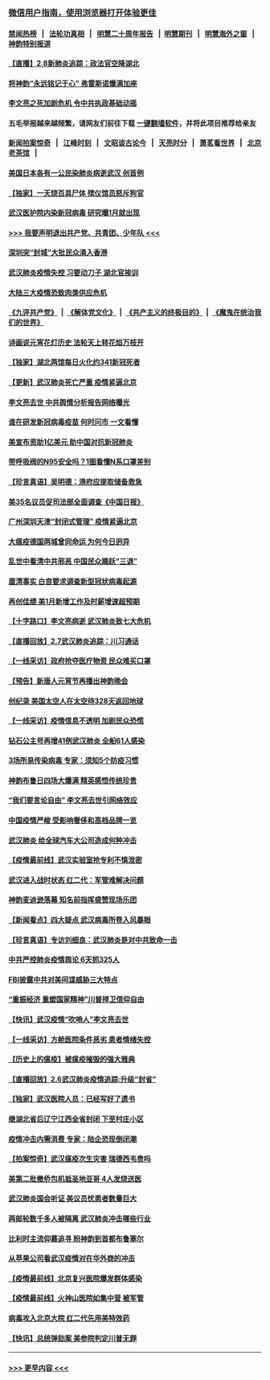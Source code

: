 ### [微信用户指南，使用浏览器打开体验更佳](https://github.com/gfw-breaker/banned-news1/blob/master/indexes/wechat-guide.md?t=0)
#### [禁闻热榜](热点新闻.md?t=0)  &nbsp;&nbsp;|&nbsp;&nbsp; [法轮功真相](https://github.com/gfw-breaker/truth/blob/master/README.md?t=0) &nbsp;&nbsp;|&nbsp;&nbsp; [明慧二十周年报告](https://github.com/gfw-breaker/mh-reports/blob/master/README.md?t=0) &nbsp;&nbsp;|&nbsp;&nbsp;[明慧期刊](https://github.com/gfw-breaker/mh-qikan) &nbsp;&nbsp;|&nbsp;&nbsp; [明慧海外之窗](https://github.com/gfw-breaker/mh-news/blob/master/README.md?t=0) &nbsp;&nbsp;|&nbsp;&nbsp; [神韵特别报道](https://github.com/gfw-breaker/mh-news/blob/master/shenyun.md?t=0)
#### [【直播】2.8新肺炎追踪：政法官空降湖北](../pages/nf4514/n11854028.md?t=02090102) 
#### [将神韵“永远铭记于心” 弗雷斯诺爆满加座](../pages/nf4514/n11853962.md?t=02090102) 
#### [李文亮之死加剧危机 令中共执政基础动摇](../pages/nf4514/n11854003.md?t=02090102) 
#### 五毛举报越来越频繁，请网友们前往下载 [一键翻墙软件](https://github.com/gfw-breaker/ssr-accounts)，并将此项目推荐给亲友
#### [新闻拍案惊奇](https://github.com/gfw-breaker/banned-news1/blob/master/pages/link4.md) &nbsp;&nbsp;|&nbsp;&nbsp; [江峰时刻](https://github.com/gfw-breaker/banned-news1/blob/master/pages/link4.md) &nbsp;&nbsp;|&nbsp;&nbsp; [文昭谈古论今](https://github.com/gfw-breaker/banned-news1/blob/master/pages/link4.md) &nbsp;&nbsp;|&nbsp;&nbsp; [天亮时分](https://github.com/gfw-breaker/banned-news1/blob/master/pages/link4.md) &nbsp;&nbsp;|&nbsp;&nbsp; [萧茗看世界](https://github.com/gfw-breaker/banned-news1/blob/master/pages/link4.md) &nbsp;&nbsp;|&nbsp;&nbsp; [北京老茶馆](https://github.com/gfw-breaker/banned-news1/blob/master/pages/link4.md) &nbsp;&nbsp;|&nbsp;&nbsp; 
#### [美国日本各有一公民染肺炎病逝武汉 创首例](../pages/nf4514/n11853509.md?t=02090102) 
#### [【独家】一天烧百具尸体 殡仪馆员怒斥狗官](../pages/nf4514/n11853323.md?t=02090102) 
#### [武汉医护院内染新冠病毒 研究曝1月就出现](../pages/nf4514/n11852928.md?t=02090102) 
#### [>>> 我要声明退出共产党、共青团、少年队 <<<](https://github.com/begood0513/goodnews/blob/master/quit/letter.md) 
#### [深圳突“封城”大批民众涌入香港](../pages/nf4514/n11853273.md?t=02090102) 
#### [武汉肺炎疫情失控 习要动刀子 湖北官挨训](../pages/nf4514/n11851103.md?t=02090102) 
#### [大陆三大疫情恐致肉类供应危机](../pages/nf4514/n11852769.md?t=02090102) 
#### [《九评共产党》](https://github.com/begood0513/9ping.md/blob/master/README.md) &nbsp;|&nbsp; [《解体党文化》](../../../../jtdwh.md/blob/master/README.md)  &nbsp;|&nbsp; [《共产主义的终极目的》](../../../../gczydzjmd.md/blob/master/README.md) &nbsp;|&nbsp; [《魔鬼在统治我们的世界》](../../../../mgztzwmdsj.md/blob/master/README.md) 
#### [诗画说元宵花灯历史 法轮天上转花焰万枝开](../pages/nf4514/n11839294.md?t=02090102) 
#### [【独家】湖北两馆每日火化约341新冠死者](../pages/nf4514/n11845444.md?t=02090102) 
#### [【更新】武汉肺炎死亡严重 疫情紧逼北京](../pages/nf4514/n11801312.md?t=02090102) 
#### [李文亮去世 中共舆情分析报告网络曝光](../pages/nf4514/n11852868.md?t=02090102) 
#### [谁在研发新冠病毒疫苗 何时问市 一文看懂](../pages/nf4514/n11852840.md?t=02090102) 
#### [美宣布资助1亿美元 助中国对抗新冠肺炎](../pages/nf4514/n11852531.md?t=02090102) 
#### [带呼吸阀的N95安全吗？1图看懂N系口罩差别](../pages/nf4514/n11846752.md?t=02090102) 
#### [【珍言真语】吴明德：港府应提取储备救急](../pages/nf4514/n11852734.md?t=02090102) 
#### [美35名议员促司法部全面调查《中国日报》](../pages/nf4514/n11852435.md?t=02090102) 
#### [广州深圳天津“封闭式管理” 疫情紧逼北京](../pages/nf4514/n11852246.md?t=02090102) 
#### [大瘟疫德国两城曾同命运 为何今日迥异](../pages/nf4514/n11851768.md?t=02090102) 
#### [乱世中看清中共邪恶 中国民众踊跃“三退”](../pages/nf4514/n11835515.md?t=02090102) 
#### [厘清事实 白宫要求调查新型冠状病毒起源](../pages/nf4514/n11852106.md?t=02090102) 
#### [再创佳绩 美1月新增工作及时薪增速超预期](../pages/nf4514/n11852174.md?t=02090102) 
#### [【十字路口】李文亮病逝 武汉肺炎致七大危机](../pages/nf4514/n11850690.md?t=02090102) 
#### [【直播回放】2.7武汉肺炎追踪：川习通话](../pages/nf4514/n11851802.md?t=02090102) 
#### [【一线采访】政府抢夺医疗物资 民众难买口罩](../pages/nf4514/n11851017.md?t=02090102) 
#### [【预告】新唐人元宵节再播出神韵晚会](../pages/nf4514/n11843192.md?t=02090102) 
#### [创纪录 美国太空人在太空待328天返回地球](../pages/nf4514/n11851266.md?t=02090102) 
#### [【一线采访】疫情信息不透明 加剧民众恐慌](../pages/nf4514/n11850699.md?t=02090102) 
#### [钻石公主号再增41例武汉肺炎 全船61人感染](../pages/nf4514/n11850401.md?t=02090102) 
#### [3场所易传染病毒 专家：须知5个防疫习惯](../pages/nf4514/n11849662.md?t=02090102) 
#### [神韵布鲁日四场大爆满 精英感悟传统珍贵](../pages/nf4514/n11850709.md?t=02090102) 
#### [“我们要言论自由” 李文亮去世引网络效应](../pages/nf4514/n11850484.md?t=02090102) 
#### [中国疫情严峻 受影响奢侈和高档品牌一览](../pages/nf4514/n11850319.md?t=02090102) 
#### [武汉肺炎 给全球汽车大公司造成何种冲击](../pages/nf4514/n11850056.md?t=02090102) 
#### [【疫情最前线】武汉实验室抢专利不慎泄密](../pages/nf4514/n11850310.md?t=02090102) 
#### [武汉进入战时状态 红二代：军管难解决问题](../pages/nf4514/n11849976.md?t=02090102) 
#### [神韵麦迪逊落幕 知名前指挥盛赞现场乐团](../pages/nf4514/n11849316.md?t=02090102) 
#### [【新闻看点】四大疑点 武汉病毒所卷入风暴眼](../pages/nf4514/n11849608.md?t=02090102) 
#### [【珍言真语】专访刘细良：武汉肺炎是对中共致命一击](../pages/nf4514/n11849934.md?t=02090102) 
#### [中共严控肺炎疫情舆论 6天抓325人](../pages/nf4514/n11849529.md?t=02090102) 
#### [FBI披露中共对美间谍威胁三大特点](../pages/nf4514/n11849700.md?t=02090102) 
#### [“重振经济 重塑国家精神”川普捍卫信仰自由](../pages/nf4514/n11849641.md?t=02090102) 
#### [【快讯】武汉疫情“吹哨人”李文亮去世](../pages/nf4514/n11849459.md?t=02090102) 
#### [【一线采访】方舱医院条件恶劣 患者情绪失控](../pages/nf4514/n11848910.md?t=02090102) 
#### [【历史上的瘟疫】被瘟疫摧毁的强大雅典](../pages/nf4514/n11849036.md?t=02090102) 
#### [【直播回放】2.6武汉肺炎疫情追踪:升级“封省”](../pages/nf4514/n11848948.md?t=02090102) 
#### [【独家】武汉医院人员：已经写好了遗书](../pages/nf4514/n11848942.md?t=02090102) 
#### [继湖北省后辽宁江西全省封闭 下至村庄小区](../pages/nf4514/n11848814.md?t=02090102) 
#### [疫情冲击内需消费 专家：陆企恐现倒闭潮](../pages/nf4514/n11849265.md?t=02090102) 
#### [【拍案惊奇】武汉瘟疫次生灾害 瑞德西韦贵吗](../pages/nf4514/n11847587.md?t=02090102) 
#### [美第二批撤侨包机抵圣地亚哥 4人发烧送医](../pages/nf4514/n11847923.md?t=02090102) 
#### [武汉肺炎国会听证 美议员忧患者数量巨大](../pages/nf4514/n11844851.md?t=02090102) 
#### [两邮轮数千多人被隔离 武汉肺炎冲击哪些行业](../pages/nf4514/n11847456.md?t=02090102) 
#### [比利时主流仰慕追寻 盼神韵到首都布鲁塞尔](../pages/nf4514/n11847614.md?t=02090102) 
#### [从苹果公司看武汉疫情对在华外商的冲击](../pages/nf4514/n11847586.md?t=02090102) 
#### [【疫情最前线】北京复兴医院爆发群体感染](../pages/nf4514/n11847626.md?t=02090102) 
#### [【疫情最前线】火神山医院如集中营 被军管](../pages/nf4514/n11847524.md?t=02090102) 
#### [病毒攻入北京大院 红二代先用美特效药](../pages/nf4514/n11847427.md?t=02090102) 
#### [【快讯】总统弹劾案 美参院判定川普无罪](../pages/nf4514/n11847316.md?t=02090102) 

----
#### [ >>> 更早内容 <<< ](../indexes/nf4514-earlier.md)
